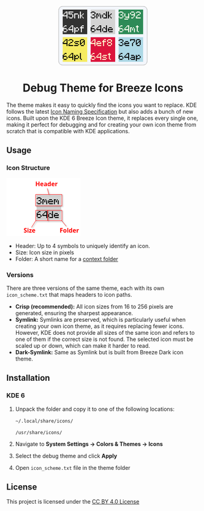 <p align="center">
    <img width="232" src="image/logo.png" alt="Breeze Debug logo">
</p>

<h1 align="center">Debug Theme for Breeze Icons</h1>

The theme makes it easy to quickly find the icons you want to replace.
KDE follows the latest [Icon Naming Specification](https://specifications.freedesktop.org/icon-naming-spec/latest/) but also adds a bunch of new icons.
Built upon the KDE 6 Breeze Icon theme, it replaces every single one, making it perfect for debugging and for creating your own icon theme from scratch that is compatible with KDE applications.

## Usage

### Icon Structure
<img width="193" src="image/icon_structure.png" alt="Icon Structure">

* Header: Up to 4 symbols to uniquely identify an icon.
* Size: Icon size in pixels
* Folder: A short name for a [context folder](https://specifications.freedesktop.org/icon-naming-spec/latest/#context)

### Versions
There are three versions of the same theme, each with its own `icon_scheme.txt` that maps headers to icon paths.
* **Crisp (recommended):**
All icon sizes from 16 to 256 pixels are generated, ensuring the sharpest appearance.
* **Symlink:**
Symlinks are preserved, which is particularly useful when creating your own icon theme, as it requires replacing fewer icons. However, KDE does not provide all sizes of the same icon and refers to one of them if the correct size is not found. The selected icon must be scaled up or down, which can make it harder to read.
* **Dark-Symlink:**
Same as Symlink but is built from Breeze Dark icon theme.

## Installation

### KDE 6
1. Unpack the folder and copy it to one of the following locations:

    ```
    ~/.local/share/icons/
    ```
    ```
    /usr/share/icons/
    ```
2. Navigate to **System Settings -> Colors & Themes -> Icons**
3. Select the debug theme and click **Apply**
4. Open `icon_scheme.txt` file in the theme folder

## License
This project is licensed under the [CC BY 4.0 License](https://creativecommons.org/licenses/by/4.0/)
